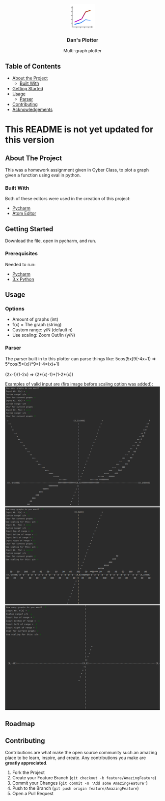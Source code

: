<!-- PROJECT LOGO -->
<br />
<p align="center">
  <img src="images/icon.png" alt="Logo" width="80" height="80">
  <h3 align="center">Dan's Plotter</h3>
  <p align="center">
    Multi-graph plotter
  </p>
</p>



<!-- TABLE OF CONTENTS -->
## Table of Contents

* [About the Project](#about-the-project)
  * [Built With](#built-with)
* [Getting Started](#getting-started)
* [Usage](#usage)
  * [Parser](#parser)
* [Contributing](#contributing)
* [Acknowledgements](#acknowledgements)



# This README is not yet updated for this version

<!-- ABOUT THE PROJECT -->
## About The Project

This was a homework assignment given in Cyber Class, to plot a graph given a function using eval in python.

### Built With
Both of these editors were used in the creation of this project:
* [Pycharm](https://www.jetbrains.com/pycharm/)
* [Atom Editor](https://atom.io/)


<!-- GETTING STARTED -->
## Getting Started

Download the file, open in pycharm, and run.

### Prerequisites
Needed to run:
* [Pycharm](https://www.jetbrains.com/pycharm/)
* [3.x Python](https://www.python.org/downloads/)

<!-- USAGE EXAMPLES -->
## Usage

### Options
 * Amount of graphs (int)
 * f(x) =  The graph (string)
 * Custom range: y/N (default n)
 * Use scaling: Zoom Out/In (y/N)
### Parser
The parser built in to this plotter can parse things like:
5cos(5x)9(-4x+1) => 5\*cos(5\*(x))\*9\*(-4\*(x)+1)
<br>
</br>
(2x-1)(1-2x)     => (2\*(x)-1)\*(1-2\*(x))
 
Examples of valid input are (firs image before scaling option was added):
<img src="https://github.com/IMakeBotsForYou/python_graph_plotter/blob/main/images/graph_example1.png?raw=true" alt="ex1">
<img src="https://github.com/IMakeBotsForYou/python_graph_plotter/blob/main/images/fixed_graph_2.png?raw=true" alt="ex2">
<img src="https://github.com/IMakeBotsForYou/python_graph_plotter/blob/main/images/graph_example3.png?raw=true" alt="ex3">

<!-- ROADMAP -->
## Roadmap

<!-- See the [open issues](https://github.com/othneildrew/Best-README-Template/issues) for a list of proposed features (and known issues). -->



<!-- CONTRIBUTING -->
## Contributing

Contributions are what make the open source community such an amazing place to be learn, inspire, and create. Any contributions you make are **greatly appreciated**.

1. Fork the Project
2. Create your Feature Branch (`git checkout -b feature/AmazingFeature`)
3. Commit your Changes (`git commit -m 'Add some AmazingFeature'`)
4. Push to the Branch (`git push origin feature/AmazingFeature`)
5. Open a Pull Request
